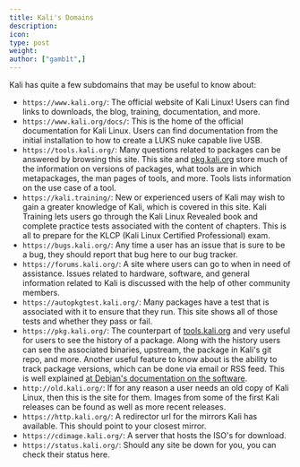 ```yaml
---
title: Kali's Domains
description:
icon:
type: post
weight:
author: ["gamb1t",]
---
```


Kali has quite a few subdomains that may be useful to know about:

- `https://www.kali.org/`: The official website of Kali Linux! Users can find links to downloads, the blog, training, documentation, and more.
- `https://www.kali.org/docs/`: This is the home of the official documentation for Kali Linux. Users can find documentation from the initial installation to how to create a LUKS nuke capable live USB.
- `https://tools.kali.org/`: Many questions related to packages can be answered by browsing this site. This site and [pkg.kali.org](https://pkg.kali.org/) store much of the information on versions of packages, what tools are in which metapackages, the man pages of tools, and more. Tools lists information on the use case of a tool.
- `https://kali.training/`: New or experienced users of Kali may wish to gain a greater knowledge of Kali, which is covered in this site. Kali Training lets users go through the Kali Linux Revealed book and complete practice tests associated with the content of chapters. This is all to prepare for the KLCP (Kali Linux Certified Professional) exam.
- `https://bugs.kali.org/`: Any time a user has an issue that is sure to be a bug, they should report that bug here to our bug tracker.
- `https://forums.kali.org/`: A site where users can go to when in need of assistance. Issues related to hardware, software, and general information related to Kali is discussed with the help of other community members.
- `https://autopkgtest.kali.org/`: Many packages have a test that is associated with it to ensure that they run. This site shows all of those tests and whether they pass or fail.
- `https://pkg.kali.org/`: The counterpart of [tools.kali.org](https://tools.kali.org/) and very useful for users to see the history of a package. Along with the history users can see the associated binaries, upstream, the package in Kali's git repo, and more. Another useful feature to know about is the ability to track package versions, which can be done via email or RSS feed. This is well explained [at Debian's documentation on the software](https://qa.pages.debian.net/distro-tracker/usage/follow-packages.html).
- `http://old.kali.org/`: If for any reason a user needs an old copy of Kali Linux, then this is the site for them. Images from some of the first Kali releases can be found as well as more recent releases.
- `https://http.kali.org/`: A redirector url for the mirrors Kali has available. This should point to your closest mirror.
- `https://cdimage.kali.org/`: A server that hosts the ISO's for download.
- `https://status.kali.org/`: Should any site be down for you, you can check their status here.
